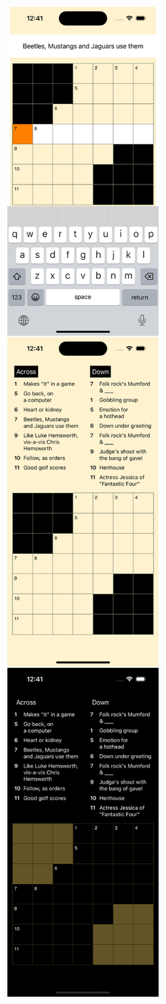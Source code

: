 <p align="center">
  <img src="/photos/screenshot_a.png?raw=true" width="350" title="hover text">
  <img src="/photos/screenshot_b.png?raw=true" width="350" title="hover text">
  <img src="/photos/screenshot_c.png?raw=true" width="350" title="hover text">
</p>


